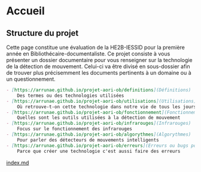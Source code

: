 # Accueil

## Structure du projet
Cette page constitue une évaluation de la HE2B-IESSID pour la première année en Bibliothécaire-documentaliste.
Ce projet consiste à vous présenter un dossier documentaire pour vous renseigner sur la technologie de la 
détection de mouvement. Celui-ci va être divisé en sous-dossier afin de trouver plus précisemment les documents pertinents à un domaine ou à un questionnement.

```markdown
- [https://arrunae.github.io/projet-aori-ob/definitions](Définitions) 
    Des termes ou des technologies utilisées
- [https://arrunae.github.io/projet-aori-ob/utilisations](Utilisations)
    Où retrouve-t-on cette technologie dans notre vie de tous les jours
- [https://arrunae.github.io/projet-aori-ob/fonctionnement](Fonctionnement) 
    Quelles sont les outils utilisées à la détection de mouvement
- [https://arrunae.github.io/projet-aori-ob/infrarouges](Infrarouges) 
    Focus sur le fonctionnement des infrarouges
- [https://arrunae.github.io/projet-aori-ob/algorythmes](Algorythmes) 
    Pour parler des détecteurs de mouvements intelligents
- [https://arrunae.github.io/projet-aori-ob/erreurs](Erreurs ou bugs possibles) 
    Parce que créer une technologie c'est aussi faire des erreurs
```




[index.md](index)
